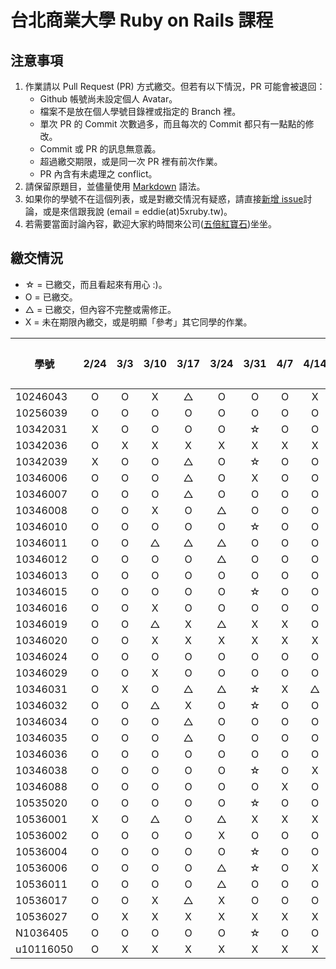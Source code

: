 # 台北商業大學 Ruby on Rails 課程

## 注意事項

1. 作業請以 Pull Request (PR) 方式繳交。但若有以下情況，PR 可能會被退回：
   * Github 帳號尚未設定個人 Avatar。
   * 檔案不是放在個人學號目錄裡或指定的 Branch 裡。
   * 單次 PR 的 Commit 次數過多，而且每次的 Commit 都只有一點點的修改。
   * Commit 或 PR 的訊息無意義。
   * 超過繳交期限，或是同一次 PR 裡有前次作業。
   * PR 內含有未處理之 conflict。
2. 請保留原題目，並儘量使用 [Markdown](http://daringfireball.net/projects/markdown/) 語法。
3. 如果你的學號不在這個列表，或是對繳交情況有疑惑，請直接[新增 issue](https://github.com/kaochenlong/ntub_homework/issues/new)討論，或是來信跟我說 (email = eddie(at)5xruby.tw)。
4. 若需要當面討論內容，歡迎大家約時間來公司([五倍紅寶石](https://5xruby.tw/))坐坐。

## 繳交情況

* ☆ = 已繳交，而且看起來有用心 :)。
* O = 已繳交。
* △ = 已繳交，但內容不完整或需修正。
* X = 未在期限內繳交，或是明顯「參考」其它同學的作業。

| 學號      | 2/24 | 3/3 | 3/10 | 3/17 | 3/24 | 3/31 | 4/7 | 4/14 | 4/21 | 期中考 |
| --------- |:----:|:---:|:----:|:----:|:----:|:----:|:---:|:----:|:----:|:------:|
| 10246043  |  O   |  O  |  X   |  △   |  O   |  O   |  O  |  X   |      |        |
| 10256039  |  O   |  O  |  O   |  O   |  O   |  O   |  O  |  O   |      |        |
| 10342031  |  X   |  O  |  O   |  O   |  O   |  ☆   |  O  |  O   |      |        |
| 10342036  |  O   |  X  |  X   |  X   |  X   |  X   |  X  |  X   |      |        |
| 10342039  |  X   |  O  |  O   |  △   |  O   |  ☆   |  O  |  O   |      |        |
| 10346006  |  O   |  O  |  O   |  △   |  O   |  X   |  O  |  O   |      |        |
| 10346007  |  O   |  O  |  O   |  △   |  O   |  O   |  O  |  O   |      |        |
| 10346008  |  O   |  O  |  X   |  O   |  △   |  O   |  O  |  O   |      |        |
| 10346010  |  O   |  O  |  O   |  O   |  O   |  ☆   |  O  |  O   |      |        |
| 10346011  |  O   |  O  |  △   |  △   |  △   |  O   |  O  |  O   |      |        |
| 10346012  |  O   |  O  |  O   |  O   |  △   |  O   |  O  |  O   |      |        |
| 10346013  |  O   |  O  |  O   |  O   |  O   |  O   |  O  |  O   |      |        |
| 10346015  |  O   |  O  |  O   |  O   |  O   |  ☆   |  O  |  O   |      |        |
| 10346016  |  O   |  O  |  X   |  O   |  O   |  O   |  O  |  O   |      |        |
| 10346019  |  O   |  O  |  △   |  X   |  △   |  X   |  X  |  O   |      |        |
| 10346020  |  O   |  O  |  X   |  X   |  X   |  X   |  X  |  X   |      |        |
| 10346024  |  O   |  O  |  O   |  O   |  O   |  O   |  O  |  O   |      |        |
| 10346029  |  O   |  O  |  X   |  O   |  O   |  O   |  O  |  O   |      |        |
| 10346031  |  O   |  X  |  O   |  △   |  △   |  ☆   |  X  |  △   |      |        |
| 10346032  |  O   |  O  |  △   |  X   |  O   |  ☆   |  O  |  O   |      |        |
| 10346034  |  O   |  O  |  O   |  △   |  O   |  O   |  O  |  O   |      |        |
| 10346035  |  O   |  O  |  O   |  △   |  O   |  O   |  O  |  O   |      |        |
| 10346036  |  O   |  O  |  O   |  O   |  O   |  O   |  O  |  O   |      |        |
| 10346038  |  O   |  O  |  O   |  O   |  O   |  ☆   |  O  |  X   |      |        |
| 10346088  |  O   |  O  |  O   |  O   |  O   |  O   |  X  |  O   |      |        |
| 10535020  |  O   |  O  |  O   |  O   |  O   |  ☆   |  O  |  O   |      |        |
| 10536001  |  X   |  O  |  △   |  O   |  △   |  X   |  X  |  X   |      |        |
| 10536002  |  O   |  O  |  O   |  O   |  X   |  O   |  O  |  O   |      |        |
| 10536004  |  O   |  O  |  O   |  O   |  O   |  ☆   |  O  |  O   |      |        |
| 10536006  |  O   |  O  |  O   |  O   |  △   |  ☆   |  O  |  X   |      |        |
| 10536011  |  O   |  O  |  O   |  O   |  △   |  O   |  O  |  O   |      |        |
| 10536017  |  O   |  O  |  X   |  △   |  X   |  O   |  O  |  O   |      |        |
| 10536027  |  O   |  X  |  X   |  X   |  X   |  X   |  X  |  X   |      |        |
| N1036405  |  O   |  O  |  O   |  O   |  O   |  ☆   |  O  |  O   |      |        |
| u10116050 |  O   |  X  |  X   |  X   |  X   |  X   |  X  |  X   |      |        |

